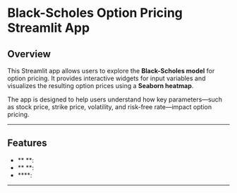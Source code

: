 # Black-Scholes Option Pricing Streamlit App

## Overview
This Streamlit app allows users to explore the **Black-Scholes model** for option pricing. It provides interactive widgets for input variables and visualizes the resulting option prices using a **Seaborn heatmap**.

The app is designed to help users understand how key parameters—such as stock price, strike price, volatility, and risk-free rate—impact option pricing.

---

## Features
- ** **: 
- ** **:
- ****:

---
